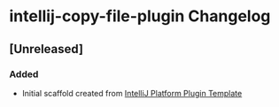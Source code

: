 <!-- Keep a Changelog guide -> https://keepachangelog.com -->

# intellij-copy-file-plugin Changelog

## [Unreleased]
### Added
- Initial scaffold created from [IntelliJ Platform Plugin Template](https://github.com/JetBrains/intellij-platform-plugin-template)
